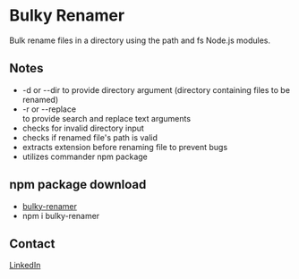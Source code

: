# Bulky Renamer

Bulk rename files in a directory using the path and fs Node.js modules.

## Notes

- -d or --dir <directory> to provide directory argument (directory containing files to be renamed)
- -r or --replace <search> <replace> to provide search and replace text arguments
- checks for invalid directory input
- checks if renamed file's path is valid
- extracts extension before renaming file to prevent bugs
- utilizes commander npm package

## npm package download

- [bulky-renamer](https://www.npmjs.com/package/bulky-renamer)
- npm i bulky-renamer

## Contact

[LinkedIn](https://www.linkedin.com/in/terrencejung/)
